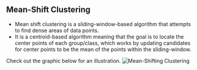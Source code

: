 ## Mean-Shift Clustering

- Mean shift clustering is a sliding-window-based algorithm that attempts to find dense areas of data points. 
- It is a centroid-based algorithm meaning that the goal is to locate the center points of each group/class, which works by updating candidates for center points to be the mean of the points within the sliding-window. 
 
Check out the graphic below for an illustration.
![Mean-Shifting Clustering](https://github.com/pradeepsinngh/Machine-Learning-Notes/blob/master/17%20Clustering/data/Mean-Shifting%20.gif)
